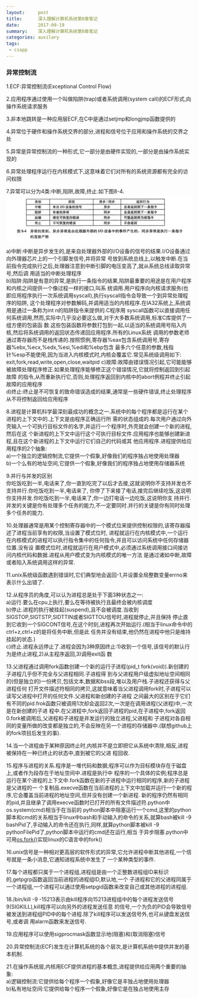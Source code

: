 ```yaml
---
layout:     post
title:      深入理解计算机系统第8章笔记
date:       2017-09-19
summary:    深入理解计算机系统第8章笔记
categories: auxilary
tags:
 - csapp
---
```


### 异常控制流

1.ECF:异常控制流(Exceptional Control Flow)

2.应用程序通过使用一个叫做陷阱(trap)或者系统调用(system call)的ECF形式,向操作系统请求服务

3.非本地跳转是一种应用层ECF,在C中是通过setjmp和longjmp函数提供的

4.异常位于硬件和操作系统交界的部分,进程和信号位于应用和操作系统的交界之处

5.异常是异常控制流的一种形式,它一部分是由硬件实现的,一部分是由操作系统实现的

6.异常处理程序运行在内核模式下,这意味着它们对所有的系统资源都有完全的访问权限

7.异常可以分为4类:中断,陷阱,故障,终止.如下图8-4.  
<img src="https://raw.githubusercontent.com/3xp10it/pic/master/csapp8-1.png">

a)中断:中断是异步发生的,是来自处理器外部的I/O设备的信号的结果.I/O设备通过向外理器芯片上的一个引脚发信号,并将异常
号放到系统总线上,以触发中断.在当前指令完成执行之后,处理器注意到中断引脚的电压变高了,就从系统总线读取异常号,然后调
用适当的中断处理程序  
b)陷阱:陷阱是有意的异常,是执行一条指令的结果,陷阱最重要的用途是在用户程序和内核之间提供一个像过程一样的接口,叫系
统调用.用户程序向内核请求服务(也即应用程序执行一次系统调用syscall),执行syscall指令会导致一个到异常处理程序的陷阱,
这个处理程序对参数解码,并调用适当的内核程序.在IA32系统上,系统调用是通过一条称为int n的陷阱指令来提供的.C程序用
syscall函数可以直接调用任何系统调用,然而,实际中几乎没必要这么做,对于大多数系统调用,标准C库提供了一组方便的包装函
数.这些包装函数将参数打包到一起,以适当的系统调用号陷入内核,然后将系统调用的返回状态传递回应用程序.所有的Linux系统
调用的参数老师通过寄存器而不是栈传递的.按照惯例,寄存器%eax包含系统调用号,寄存器%ebx,%ecx,%edx,%esi,%edi和%ebp包含
最多六个任意的参数,栈指针%esp不能使用,因为当进入内核模式时,内核会覆盖它.常见系统级调用如下:   
exit,fork,read,write,open,close,waitpid
c)故障:故障由错误情况引起,它可能能够被故障处理程序修正.如果处理程序能够修正这个错误情况,它就将控制返回到引起故障
的指令,从而重新执行它,否则,处理程序返回到内核中的abort例程并终止引起故障的应用程序  
d)终止:终止是不可恢复的致命错误造成的结果,通常是一些硬件错误,终止处理程序从不将控制返回给应用程序

8.进程是计算机科学最深刻最成功的概念之一.系统中的每个程序都是运行在某个进程的上下文中的.上下文是由程序正确运行所
需的状态组成的.每次用户通过向外壳输入一个可执行目标文件的名字,并运行一个程序时,外壳就会创建一个新的进程,然后在这
个新进程的上下文中运行这个可执行目标文件.应用程序也能够创建新进程,且在这个新进程的上下文中运行它们自己的代码或其
他应用程序.进程提供给应用程序的2个抽象:  
a)一个独立的逻辑控制流,它提供一个假象,好像我们的程序独占地使用处理器  
b)一个么有的地址空间,它提供一个假象,好像我们的程序独占地使用存储器系统

9.并行与并发的区别  
你吃饭吃到一半,电话来了,你一直到吃完了以后才去接,这就说明你不支持并发也不支持并行.你吃饭吃到一半,电话来了,
你停了下来接了电话,接完后继续吃饭,这说明你支持并发.你吃饭吃到一半,电话来了,你一边打电话一边吃饭,这说明你支
持并行.并发的关键是你有处理多个任务的能力,不一定要同时.并行的关键是你有同时处理多个任务的能力.

10.处理器通常是用某个控制寄存器中的一个模式位来提供控制权限的,该寄存器描述了进程当前享有的权限,当设置了模式位时,
进程就运行在内核模式中,一个运行在内核模式的进程可以执行指令集中的任何指令,并且可以访问系统中任何存储器位置.没有设
置模式位时,进程就运行在用户模式中,必须通过系统调用接口间接访问内核代码和数据.进程从用户模式变为内核模式的唯一方法
是通过诸如中断,故障或者陷入系统调用这样的异常.

11.unix系统级函数遇到错误时,它们典型地会返回-1,并设置全局整数变量errno来表示什么出错了.

12.从程序员的角度,可以认为进程总是处于下面3种状态之一:  
a)运行.要么在cpu上执行,要么在等待被执行且最终会被内核调度  
b)停止.进程的执行被挂起(suspend),且不会被调度.当收到SIGSTOP,SIGTSTP,SIDTTIN或者SIGTTOU信号时,进程就停止,并且保持
停止直到它收到一个SIGCONT信号,在这个时刻,进程再次开始运行.(相当于linux命令中的ctrl+z,ctrl+z的是将任务中断,但是此
任务并没有结束,他仍然在进程中他只是维持挂起的状态.)  
c)终止.进程永远停止了.进程会因为3种原因终止:1)收到一个信号,该信号的默认行为是终止进程,2)从主程序返回,3)调用exit函
数

13.父进程通过调用fork函数创建一个新的运行子进程(pid_t fork(void)).新创建的子进程几乎但不完全与父进程相同.子进程得
到与父进程用户级虚拟地址空间相同的(但是独立的)一份拷贝,包括文本,数据和bss段,堆以及用户栈.子进程还获得与父进程任何
打开文件描述符相同的拷贝,这就意味着当父进程调用fork时,子进程可以读写父进程中打开的任何文件.父进程和新创建的子进程
之间最大的区别在于它们有不同的pid.frok函数只被调用1次却会返回2次,一次是在调用进程(父进程)中,一次是在新创建的子进
程中.在父进程中,fork返回子进程的pid,在子进程中,fork返回0.fork被调用后,父进程和子进程是并发运行的独立进程,父进程和
子进程对各自相同的变量所做的改变都是独立的,不会反映在另一个进程的存储器中.(联想github上的fork项目后发生的事).

14.当一个进程由于某种原因终止时,内核并不是立即把它从系统中清除,相反,进程被保持在一种已终止的状态中,直到被它的父进
程回收.

15.程序与进程的关系.程序是一堆代码和数据;程序可以作为目标模块存在于磁盘上,或者作为段存在于地址空间中.进程是执行中
程序的一个具体的实例;程序总是运行在某个进程的上下文中.fork函数在新的子进程中运行相同的程序,新的子进程是父进程的一
个复制品.execve函数在当前进程的上下文中加载并运行一个新的程序,它会覆盖当前进程的地址空间,但并没有创建一个新进程.
新的程序仍然有相同的pid,并且继承了调用execve函数时已打开的所有文件描述符.python中os.system(cmd)相当于在当前的
python脚本中阻塞运行一个cmd,这里的python脚本和cmd的关系相当于linux中bash和手动输入的命令的关系,就算bash被kill -9
bashPid了,手动输入的命令还在执行,同样,就算python脚本被kill -9 pythonFilePid了,python脚本中运行的cmd还在运行,相当
于异步阻塞.python中可用[os.fork()][1]实现linux的C语言中的fork()

16.unix信号是一种相对更高层的软件形式的异常,它允许进程中断其他进程,一个信号就是一条小消息,它通知进程系统中发生了
一个某种类型的事件.

17.每个进程都只属于一个进程组,进程组是由一个正整数进程组ID来标识的,getpgrp函数返回当前进程的进程组ID,默认地,一个
子进程和它的父进程同属于一个进程组,一个进程可以通过使用setpgid函数来改变自己或其他进程的进程组.

18./bin/kill -9 -15213表示由kill程序向15213进程组中的每个进程发送信号9(SIGKILL),kill程序可以向另外的进程发送任意
的信号,一个为负的PID会导致信号被发送到进程组PID中的每个进程.除了kill程序可以发送信号外,也可从键盘发送信号,或者调
用alarm函数来发送信号.

19.应用程序可以使用sigprocmask函数显示地(阻塞)和(取消阻塞)信号

20.异常控制流(ECF)发生在计算机系统的各个层次,是计算机系统中提供并发的基本机制.

21.在操作系统层,内核用ECF提供进程的基本概念,进程提供给应用两个重要的抽象:  
a)逻辑控制流:它提供给每个程序一个假象,好像它是丰独占地使用处理器  
b)私有地址空间:它提供给每个程序一个假象,好像它是在独占地使用主存

[1]: http://blog.csdn.net/seetheworld518/article/details/49639247
